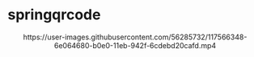 # springqrcode

<div align="center">https://user-images.githubusercontent.com/56285732/117566348-6e064680-b0e0-11eb-942f-6cdebd20cafd.mp4</div>

